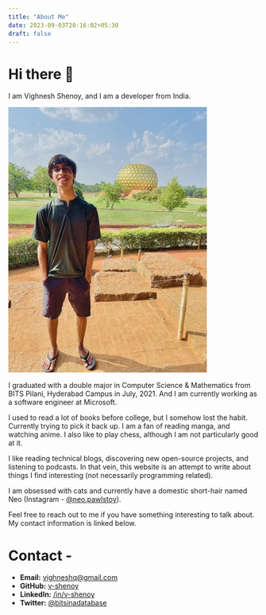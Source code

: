 ```yaml
---
title: "About Me"
date: 2023-09-03T20:16:02+05:30
draft: false
---
```


# Hi there :wave:

I am Vighnesh Shenoy, and I am a developer from India. 

![me posing in front of Matrimandir, Auroville](/about.jpg)

I graduated with a double major in Computer Science & Mathematics from BITS Pilani, Hyderabad Campus in July, 2021. And I am currently
working as a software engineer at Microsoft.

I used to read a lot of books before college, but I somehow lost the habit. Currently trying to pick it back up. I am a fan of 
reading manga, and watching anime. I also like to play chess, although I am not particularly good at it.

I like reading technical blogs, discovering new open-source projects, and listening to podcasts. In that vein, this website is an attempt
to write about things I find interesting (not necessarily programming related). 

I am obsessed with cats and currently have a domestic short-hair named Neo (Instagram - [@neo.pawlstoy](https://www.instagram.com/neo.pawlstoy/)).

Feel free to reach out to me if you have something interesting to talk about. My contact information is linked below.

# Contact -

- **Email:** [vighneshq@gmail.com](mailto:vighneshq@gmail.com)
- **GitHub:** [v-shenoy](https://github.com/v-shenoy)
- **LinkedIn:** [/in/v-shenoy](https://linkedin.com/in/v-shenoy)
- **Twitter:** [@bitsinadatabase](https://twitter.com/bitsinadatabase)
